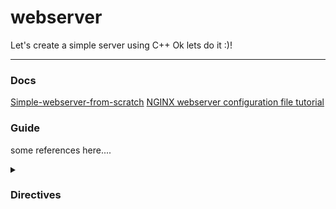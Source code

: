# webserver
Let's create a simple server using C++
Ok lets do it :)!
***

### Docs

[Simple-webserver-from-scratch](https://medium.com/from-the-scratch/http-server-what-do-you-need-to-know-to-build-a-simple-http-server-from-scratch-d1ef8945e4fa)
[NGINX webserver configuration file tutorial](https://www.plesk.com/blog/various/nginx-configuration-guide/)
### Guide
 some references here....

<details>
	<summary><h3>Directives</h3></summary>


| Directive | Description | Example |
| --------- | ----------- | ------- |
|  auth | auth | auth |
|  autoindex | autoindex | autoindex  |
| cgi | cgi | cgi |
| cgi-bin | cgi-bin | cgi-bin |
| error_page | error_page | error_page |
| listen | listen | listen |
| location | location | location |
| root | root | root |
| server_name | servername | server_name |
| upload | upload | upload |
	

</details>
